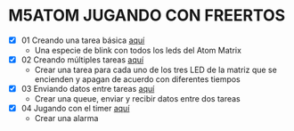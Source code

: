 # M5ATOM JUGANDO CON FREERTOS

- [x] 01 Creando una tarea básica [aquí](/01_basic_task/)
    - Una especie de blink con todos los leds del Atom Matrix           
- [x] 02 Creando múltiples tareas [aquí](/02_multi_tasks/)
    - Crear una tarea para cada uno de los tres LED de la matriz que se encienden y apagan de acuerdo con diferentes tiempos           
- [x] 03 Enviando datos entre tareas [aquí](/03_queue_tasks/)
    - Crear una queue, enviar y recibir datos entre dos tareas           
- [x] 04 Jugando con el timer [aquí](/04_timer_tasks/)
    - Crear una alarma            
